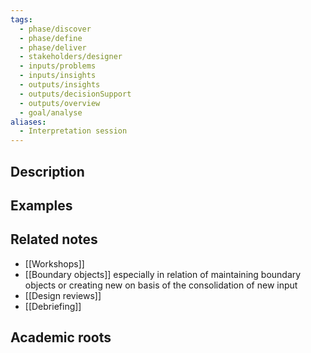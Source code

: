 ```yaml
---
tags:
  - phase/discover
  - phase/define
  - phase/deliver
  - stakeholders/designer
  - inputs/problems
  - inputs/insights
  - outputs/insights
  - outputs/decisionSupport
  - outputs/overview
  - goal/analyse
aliases:
  - Interpretation session
---
```


## Description


## Examples 


## Related notes 
- [[Workshops]]
- [[Boundary objects]] especially in relation of maintaining boundary objects or creating new on basis of the consolidation of new input
- [[Design reviews]]
- [[Debriefing]]

## Academic roots
